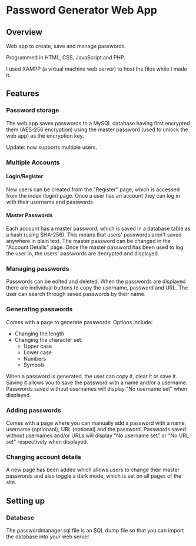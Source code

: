 # Password Generator Web App

## Overview

Web app to create, save and manage passwords.

Programmed in HTML, CSS, JavaScript and PHP.

I used XAMPP (a virtual machine web server) to host the files while I made it.

## Features
### Password storage
The web app saves passwords to a MySQL database having first encrypted them (AES-256 encryption) using the master password (used to unlock the web app) as the encryption key. 

Update: now supports multiple users.

### Multiple Accounts
#### Login/Register
New users can be created from the "Register" page, which is accessed from the index (login) page. Once a user has an account they can log in with their username and passwords.

#### Master Passwords
Each account has a master password, which is saved in a database table as a hash (using SHA-256). This means that users' passwords aren't saved anywhere in plain text. The master password can be changed in the "Account Details" page. 
Once the master password has been used to log the user in, the users' passwords are decrypted and displayed.

### Managing passwords
Passwords can be edited and deleted.
When the passwords are displayed there are individual buttons to copy the username, password and URL.
The user can search through saved passwords by their name.

### Generating passwords
Comes with a page to generate passwords. Options include:
* Changing the length
* Changing the character set:
  * Upper case 
  * Lower case
  * Numbers
  * Symbols
  
When a password is generated, the user can copy it, clear it or save it. Saving it allows you to save the password with a name and/or a username. Passwords saved without usernames will display "No username set" when displayed.

### Adding passwords
Comes with a page where you can manually add a password with a name, username (optionanl), URL (optional) and the password. Passwords saved without usernames and/or URLs will display "No username set" or "No URL set" respectively when displayed. 

### Changing account details
A new page has been added which allows users to change their master passwords and also toggle a dark mode, which is set on all pages of the site.

## Setting up
### Database
The passwordmanager.sql file is an SQL dump file so that you can import the database into your web server.
